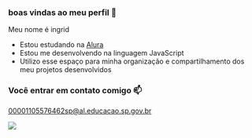 ### boas vindas ao meu perfil 💙

Meu nome é ingrid 

- Estou estudando na [Alura](https://www.alura.com.br)
- Estou me desenvolvendo na linguagem JavaScript
- Utilizo esse espaço para minha organização e compartilhamento dos meu projetos desenvolvidos

### Você entrar em contato comigo 📫

00001105576462sp@al.educacao.sp.gov.br


![](https://media1.tenor.com/m/opEBWw0uddoAAAAC/umm.gif
)
